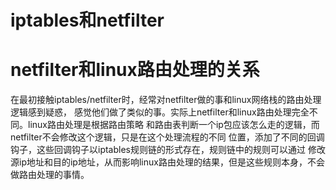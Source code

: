# iptables和netfilter

# netfilter和linux路由处理的关系

在最初接触iptables/netfilter时，经常对netfilter做的事和linux网络栈的路由处理逻辑感到疑惑，
感觉他们做了类似的事。实际上netfilter和linux路由处理完全不同。linux路由处理是根据路由策略
和路由表判断一个ip包应该怎么走的逻辑，而netfilter不会修改这个逻辑，只是在这个处理流程的不同
位置，添加了不同的回调钩子，这些回调钩子以iptables规则链的形式存在，规则链中的规则可以通过
修改源ip地址和目的ip地址，从而影响linux路由处理的结果，但是这些规则本身，不会做路由处理的事情。
